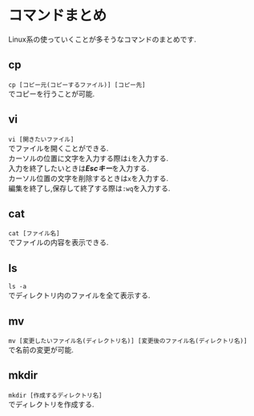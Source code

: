 # コマンドまとめ
Linux系の使っていくことが多そうなコマンドのまとめです.

## cp
`cp [コピー元(コピーするファイル)] [コピー先]`  
でコピーを行うことが可能.

## vi
`vi [開きたいファイル]`  
でファイルを開くことができる.  
カーソルの位置に文字を入力する際は`i`を入力する.  
入力を終了したいときは***Escキー***を入力する.  
カーソル位置の文字を削除するときは`x`を入力する.  
編集を終了し,保存して終了する際は`:wq`を入力する.

## cat
`cat [ファイル名]`  
でファイルの内容を表示できる.

## ls
`ls -a`  
でディレクトリ内のファイルを全て表示する.

## mv
`mv [変更したいファイル名(ディレクトリ名)] [変更後のファイル名(ディレクトリ名)]`  
で名前の変更が可能.

## mkdir
`mkdir [作成するディレクトリ名]`  
でディレクトリを作成する.

